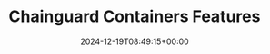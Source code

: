 ---
title: "Chainguard Containers Features"
linktitle: "Features"
aliases:
- /chainguard/chainguard-images/images-features
- /chainguard/chainguard-images/images-features
description: "Chainguard container features that enhance security: FIPS compliance, custom STIGs, SBOMs, automated CVE tracking, and enterprise-grade hardening capabilities"
type: "article"
date: 2024-12-19T08:49:15+00:00
lastmod: 2024-12-19T08:49:15+00:00
draft: false
images: []
weight: 020
topic: true
banner: {
    image: "/icon-box-fill.svg",
    title: "FIPS-enabled Containers",
    cta: "Read more",
    link: "/chainguard/chainguard-images/features/fips-images/"
}
sectiontitle: "Chainguard Containers Features & Resources"
tutorials: [
  {
    title: "Custom Assembly",
    description: "",
    url: "/chainguard/chainguard-images/features/custom-assembly/"
  },
  {
    title: "Container STIGs",
    description: "",
    url: "/chainguard/chainguard-images/features/image-stigs/"
  },
  {
    title: "Custom Certificates",
    description: "",
    url: "/chainguard/chainguard-images/features/incert-custom-certs/"
  },
  {
    title: "CVE Visualizations",
    description: "",
    url: "/chainguard/chainguard-images/features/cve_visualizations/"
  },
  {
    title: "Tag History API",
    description: "",
    url: "/chainguard/chainguard-images/features/using-the-tag-history-api/"
  },
  {
    title: "EOL Notifications",
    description: "",
    url: "/chainguard/chainguard-images/features/eol-notifications/"
  },
]

---